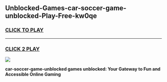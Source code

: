 
## Unblocked-Games-car-soccer-game-unblocked-Play-Free-kw0qe
<h3>
<a href="https://premium76.site?title=car-soccer-game-unblocked&ref=22A">CLICK TO PLAY</a></h3>
<hr>

<h3>
<a href="https://premium76.site?title=car-soccer-game-unblocked&ref=22A">CLICK 2 PLAY</a>
  
</h3>

<a href="https://premium76.site?title=car-soccer-game-unblocked&ref=22A"><img src="https://clearcache.store/games.png"></a>


**car-soccer-game-unblocked games unblocked: Your Gateway to Fun and Accessible Online Gaming**
